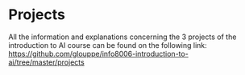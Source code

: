 
# Projects

All the information and explanations concerning the 3 projects of the introduction to AI course can be found on the following link: 
https://github.com/glouppe/info8006-introduction-to-ai/tree/master/projects
